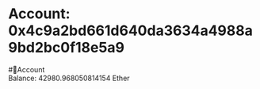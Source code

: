
Account: 0x4c9a2bd661d640da3634a4988a9bd2bc0f18e5a9
===================================================
  
#📜Account  
Balance: 42980.968050814154 Ether